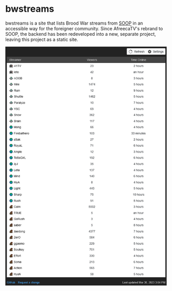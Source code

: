 # bwstreams

bwstreams is a site that lists Brood War streams from [SOOP](https://www.sooplive.co.kr/) in an accessible way for the foreigner community. Since AfreecaTV's rebrand to SOOP, the backend has been redeveloped into a new, separate project, leaving this project as a static site.

[<img src="demo.png">](demo.png)
